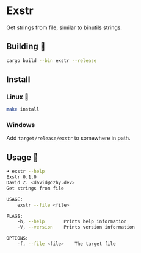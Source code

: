 # Exstr

Get strings from file, similar to binutils strings.

## Building 🔨

```bash
cargo build --bin exstr --release
```

## Install

### Linux 🐧
```bash
make install
```

### Windows
Add `target/release/exstr` to somewhere in path.

## Usage 📖

```bash
➜ exstr --help
Exstr 0.1.0
David Z. <david@dzhy.dev>
Get strings from file

USAGE:
    exstr --file <file>

FLAGS:
    -h, --help       Prints help information
    -V, --version    Prints version information

OPTIONS:
    -f, --file <file>    The target file
```
